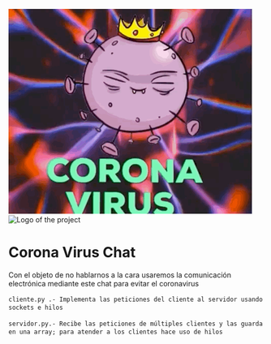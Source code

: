 ![](coronavirus.gif)
![Logo of the project](https://github.com/sukuzhanay/Karatsuba/blob/master/UEM-Logo.png)


# Corona Virus Chat
Con el objeto de no hablarnos a la cara usaremos la comunicación electrónica mediante este chat para evitar el coronavirus

```shell
cliente.py .- Implementa las peticiones del cliente al servidor usando sockets e hilos

servidor.py.- Recibe las peticiones de múltiples clientes y las guarda en una array; para atender a los clientes hace uso de hilos

```
